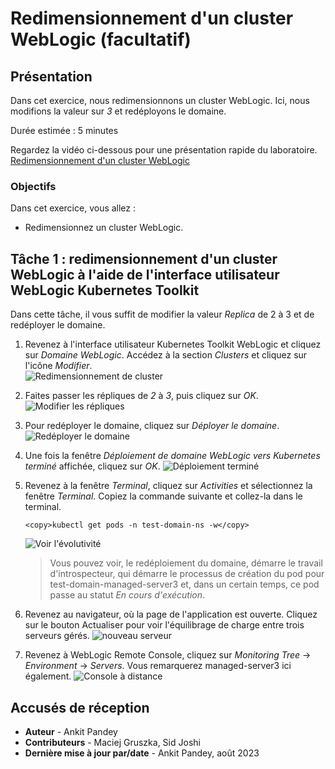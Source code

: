 # Redimensionnement d'un cluster WebLogic (facultatif)

## Présentation

Dans cet exercice, nous redimensionnons un cluster WebLogic. Ici, nous modifions la valeur sur _3_ et redéployons le domaine.

Durée estimée : 5 minutes

Regardez la vidéo ci-dessous pour une présentation rapide du laboratoire. [Redimensionnement d'un cluster WebLogic](videohub:1_mcl3p6td)

### Objectifs

Dans cet exercice, vous allez :

*   Redimensionnez un cluster WebLogic.

## Tâche 1 : redimensionnement d'un cluster WebLogic à l'aide de l'interface utilisateur WebLogic Kubernetes Toolkit

Dans cette tâche, il vous suffit de modifier la valeur _Replica_ de 2 à 3 et de redéployer le domaine.

1.  Revenez à l'interface utilisateur Kubernetes Toolkit WebLogic et cliquez sur _Domaine WebLogic_. Accédez à la section _Clusters_ et cliquez sur l'icône _Modifier_.  
    ![Redimensionnement de cluster](images/cluster-resize.png)
    
2.  Faites passer les répliques de _2_ à _3_, puis cliquez sur _OK_. ![Modifier les répliques](images/change-replicas.png)
    
3.  Pour redéployer le domaine, cliquez sur _Déployer le domaine_. ![Redéployer le domaine](images/redeploy-domain.png)
    
4.  Une fois la fenêtre _Déploiement de domaine WebLogic vers Kubernetes terminé_ affichée, cliquez sur _OK_. ![Déploiement terminé](images/deployment-complete.png)
    
5.  Revenez à la fenêtre _Terminal_, cliquez sur _Activities_ et sélectionnez la fenêtre _Terminal_. Copiez la commande suivante et collez-la dans le terminal.
    
        <copy>kubectl get pods -n test-domain-ns -w</copy>
        
    
    ![Voir l'évolutivité](images/view-scaling.png)
    
    > Vous pouvez voir, le redéploiement du domaine, démarre le travail d'introspecteur, qui démarre le processus de création du pod pour test-domain-managed-server3 et, dans un certain temps, ce pod passe au statut _En cours d'exécution_.
    
6.  Revenez au navigateur, où la page de l'application est ouverte. Cliquez sur le bouton Actualiser pour voir l'équilibrage de charge entre trois serveurs gérés. ![nouveau serveur](images/new-server.png)
    
7.  Revenez à WebLogic Remote Console, cliquez sur _Monitoring Tree_ -> _Environment_ -> _Servers_. Vous remarquerez managed-server3 ici également. ![Console à distance](images/remote-console.png)
    

## Accusés de réception

*   **Auteur** - Ankit Pandey
*   **Contributeurs** - Maciej Gruszka, Sid Joshi
*   **Dernière mise à jour par/date** - Ankit Pandey, août 2023